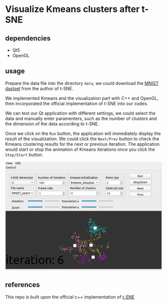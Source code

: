 # Visualize Kmeans clusters after t-SNE

## dependencies
* Qt5
* OpenGL

## usage
Prepare the data file into the directory `data`, we could download the [MNIST dastset](https://lvdmaaten.github.io/tsne/code/mnist.zip) from the author of t-SNE.

We implemented Kmeans and the visualization part with C++ and OpenGL, then incorporated the official implementation of t-SNE into our codes.

We can test our Qt application with different settings, we could select the data and manually enter paramenters, such as the number of clusters and the dimension of the data according to t-SNE.

Once we click on the `Run` button, the application will immediately display the result of the visualization. We could click the `Next/Prev` button to check the Kmeans clustering results for the next or previous iteration. The application would start or stop the animation of Kmeans iterations once you click the `Stop/Start` button.

![result](fig/featured.png)

## references
This repo is built upon the official c++ implementation of [t-SNE](https://github.com/lvdmaaten/bhtsne/)